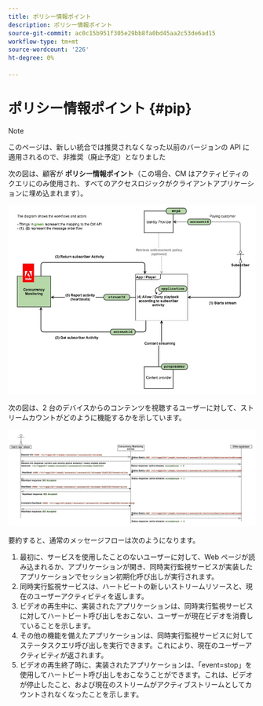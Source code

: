 ```yaml
---
title: ポリシー情報ポイント
description: ポリシー情報ポイント
source-git-commit: ac0c15b951f305e29bb8fa0bd45aa2c53de6ad15
workflow-type: tm+mt
source-wordcount: '226'
ht-degree: 0%

---
```




# ポリシー情報ポイント {#pip}

>[!NOTE]
>
>このページは、新しい統合では推奨されなくなった以前のバージョンの API に適用されるので、非推奨（廃止予定）となりました

次の図は、顧客が **ポリシー情報ポイント**（この場合、CM はアクティビティのクエリにのみ使用され、すべてのアクセスロジックがクライアントアプリケーションに埋め込まれます）。

![](assets/pip-workflow.png)



次の図は、2 台のデバイスからのコンテンツを視聴するユーザーに対して、ストリームカウントがどのように機能するかを示しています。

![](assets/pip-sequence.png)

要約すると、通常のメッセージフローは次のようになります。

1. 最初に、サービスを使用したことのないユーザーに対して、Web ページが読み込まれるか、アプリケーションが開き、同時実行監視サービスが実装したアプリケーションでセッション初期化呼び出しが実行されます。
1. 同時実行監視サービスは、ハートビートの新しいストリームリソースと、現在のユーザーアクティビティを返します。
1. ビデオの再生中に、実装されたアプリケーションは、同時実行監視サービスに対してハートビート呼び出しをおこない、ユーザーが現在ビデオを消費していることを示します。
1. その他の機能を備えたアプリケーションは、同時実行監視サービスに対してステータスクエリ呼び出しを実行できます。これにより、現在のユーザーアクティビティが返されます。
1. ビデオの再生終了時に、実装されたアプリケーションは、「event=stop」を使用してハートビート呼び出しをおこなうことができます。これは、ビデオが停止したこと、および現在のストリームがアクティブストリームとしてカウントされなくなったことを示します。

